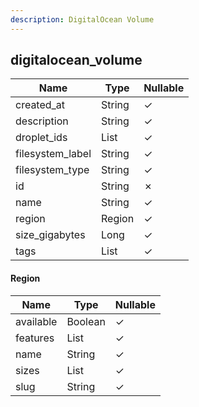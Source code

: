 ```yaml
---
description: DigitalOcean Volume
---
```

digitalocean_volume
-------------------

| **Name**         | **Type**     | **Nullable** |
| ---------------- | ------------ | ------------ |
| created_at       | String       | &check;      |
| description      | String       | &check;      |
| droplet_ids      | List<Int>    | &check;      |
| filesystem_label | String       | &check;      |
| filesystem_type  | String       | &check;      |
| id               | String       | &cross;      |
| name             | String       | &check;      |
| region           | Region       | &check;      |
| size_gigabytes   | Long         | &check;      |
| tags             | List<String> | &check;      |

#### Region
| **Name**  | **Type**     | **Nullable** |
| --------- | ------------ | ------------ |
| available | Boolean      | &check;      |
| features  | List<String> | &check;      |
| name      | String       | &check;      |
| sizes     | List<String> | &check;      |
| slug      | String       | &check;      |
